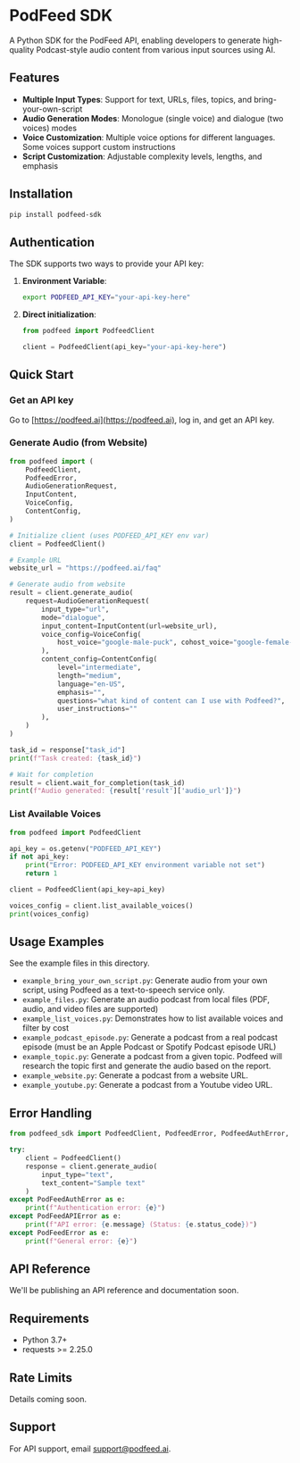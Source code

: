 # PodFeed SDK

A Python SDK for the PodFeed API, enabling developers to generate high-quality Podcast-style audio content from various input sources using AI.

## Features

- **Multiple Input Types**: Support for text, URLs, files, topics, and bring-your-own-script
- **Audio Generation Modes**: Monologue (single voice) and dialogue (two voices) modes
- **Voice Customization**: Multiple voice options for different languages. Some voices support custom instructions
- **Script Customization**: Adjustable complexity levels, lengths, and emphasis


## Installation

```bash
pip install podfeed-sdk
```


## Authentication

The SDK supports two ways to provide your API key:

1. **Environment Variable**:
   ```bash
   export PODFEED_API_KEY="your-api-key-here"
   ```

2. **Direct initialization**:
   ```python
   from podfeed import PodfeedClient
   
   client = PodfeedClient(api_key="your-api-key-here")
   ```

## Quick Start


### Get an API key
Go to [https://podfeed.ai](https://podfeed.ai), log in, and get an API key.

### Generate Audio (from Website)

```python
from podfeed import (
    PodfeedClient,
    PodfeedError,
    AudioGenerationRequest,
    InputContent,
    VoiceConfig,
    ContentConfig,
)

# Initialize client (uses PODFEED_API_KEY env var)
client = PodfeedClient()

# Example URL
website_url = "https://podfeed.ai/faq"

# Generate audio from website
result = client.generate_audio(
    request=AudioGenerationRequest(
        input_type="url",
        mode="dialogue",
        input_content=InputContent(url=website_url),
        voice_config=VoiceConfig(
            host_voice="google-male-puck", cohost_voice="google-female-leda"
        ),
        content_config=ContentConfig(
            level="intermediate",
            length="medium",
            language="en-US",
            emphasis="",
            questions="what kind of content can I use with Podfeed?",
            user_instructions=""
        ),
    )
)

task_id = response["task_id"]
print(f"Task created: {task_id}")

# Wait for completion
result = client.wait_for_completion(task_id)
print(f"Audio generated: {result['result']['audio_url']}")
```

### List Available Voices

```python
from podfeed import PodfeedClient

api_key = os.getenv("PODFEED_API_KEY")
if not api_key:
    print("Error: PODFEED_API_KEY environment variable not set")
    return 1

client = PodfeedClient(api_key=api_key)

voices_config = client.list_available_voices()
print(voices_config)
```

## Usage Examples
See the example files in this directory.

* `example_bring_your_own_script.py`: Generate audio from your own script, using Podfeed as a text-to-speech service only.
* `example_files.py`: Generate an audio podcast from local files (PDF, audio, and video files are supported)
* `example_list_voices.py`: Demonstrates how to list available voices and filter by cost
* `example_podcast_episode.py`: Generate a podcast from a real podcast episode (must be an Apple Podcast or Spotify Podcast episode URL)
* `example_topic.py`: Generate a podcast from a given topic. Podfeed will research the topic first and generate the audio based on the report.
* `example_website.py`: Generate a podcast from a website URL. 
* `example_youtube.py`: Generate a podcast from a Youtube video URL.

## Error Handling

```python
from podfeed_sdk import PodfeedClient, PodfeedError, PodfeedAuthError, PodfeedAPIError

try:
    client = PodfeedClient()
    response = client.generate_audio(
        input_type="text",
        text_content="Sample text"
    )
except PodFeedAuthError as e:
    print(f"Authentication error: {e}")
except PodFeedAPIError as e:
    print(f"API error: {e.message} (Status: {e.status_code})")
except PodFeedError as e:
    print(f"General error: {e}")
```

## API Reference
We'll be publishing an API reference and documentation soon.


## Requirements

- Python 3.7+
- requests >= 2.25.0

## Rate Limits
Details coming soon.

## Support

For API support, email support@podfeed.ai.